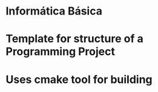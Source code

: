 # Informática Básica 
# Template for structure of a Programming Project
# Uses cmake tool for building
